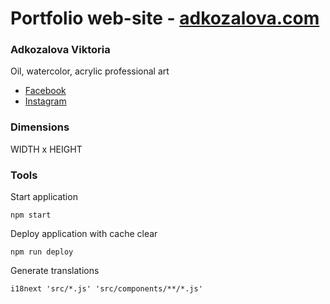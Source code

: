 # Portfolio web-site - [adkozalova.com](https://adkozalova.com)

### Adkozalova Viktoria

Oil, watercolor, acrylic professional art

- [Facebook](https://www.facebook.com/viktoria.adkozalova)
- [Instagram](https://www.instagram.com/viktoria_adkozalova)

### Dimensions

WIDTH x HEIGHT

### Tools

Start application

```
npm start
```

Deploy application with cache clear
```
npm run deploy
```

Generate translations
```
i18next 'src/*.js' 'src/components/**/*.js'
```